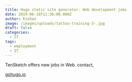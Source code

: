```yaml
---
title: Hugo static site generator- Web development jobs
date: 2019-06-16T11:36:00.000Z
author: Kishan
image: /images/uploads/tattoo-training-3-.jpg
draft: false
categories:
  - IT
tags:
  - employment
  - IT
---
```

TenSketch offers new jobs in Web. contact,



[gohugo.io](https://discourse.gohugo.io/)

![]()
